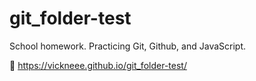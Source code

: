 # git_folder-test
School homework. Practicing Git, Github, and JavaScript.

🔗 https://vickneee.github.io/git_folder-test/
